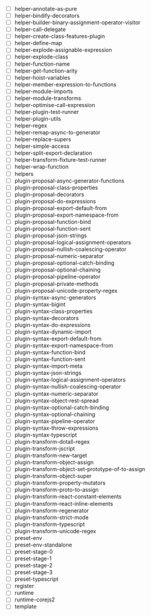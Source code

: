  - [ ] helper-annotate-as-pure
 - [ ] helper-bindify-decorators
 - [ ] helper-builder-binary-assignment-operator-visitor
 - [ ] helper-call-delegate
 - [ ] helper-create-class-features-plugin
 - [ ] helper-define-map
 - [ ] helper-explode-assignable-expression
 - [ ] helper-explode-class
 - [ ] helper-function-name
 - [ ] helper-get-function-arity
 - [ ] helper-hoist-variables
 - [ ] helper-member-expression-to-functions
 - [ ] helper-module-imports
 - [ ] helper-module-transforms
 - [ ] helper-optimise-call-expression
 - [ ] helper-plugin-test-runner
 - [ ] helper-plugin-utils
 - [ ] helper-regex
 - [ ] helper-remap-async-to-generator
 - [ ] helper-replace-supers
 - [ ] helper-simple-access
 - [ ] helper-split-export-declaration
 - [ ] helper-transform-fixture-test-runner
 - [ ] helper-wrap-function
 - [ ] helpers
 - [ ] plugin-proposal-async-generator-functions
 - [ ] plugin-proposal-class-properties
 - [ ] plugin-proposal-decorators
 - [ ] plugin-proposal-do-expressions
 - [ ] plugin-proposal-export-default-from
 - [ ] plugin-proposal-export-namespace-from
 - [ ] plugin-proposal-function-bind
 - [ ] plugin-proposal-function-sent
 - [ ] plugin-proposal-json-strings
 - [ ] plugin-proposal-logical-assignment-operators
 - [ ] plugin-proposal-nullish-coalescing-operator
 - [ ] plugin-proposal-numeric-separator
 - [ ] plugin-proposal-optional-catch-binding
 - [ ] plugin-proposal-optional-chaining
 - [ ] plugin-proposal-pipeline-operator
 - [ ] plugin-proposal-private-methods
 - [ ] plugin-proposal-unicode-property-regex
 - [ ] plugin-syntax-async-generators
 - [ ] plugin-syntax-bigint
 - [ ] plugin-syntax-class-properties
 - [ ] plugin-syntax-decorators
 - [ ] plugin-syntax-do-expressions
 - [ ] plugin-syntax-dynamic-import
 - [ ] plugin-syntax-export-default-from
 - [ ] plugin-syntax-export-namespace-from
 - [ ] plugin-syntax-function-bind
 - [ ] plugin-syntax-function-sent
 - [ ] plugin-syntax-import-meta
 - [ ] plugin-syntax-json-strings
 - [ ] plugin-syntax-logical-assignment-operators
 - [ ] plugin-syntax-nullish-coalescing-operator
 - [ ] plugin-syntax-numeric-separator
 - [ ] plugin-syntax-object-rest-spread
 - [ ] plugin-syntax-optional-catch-binding
 - [ ] plugin-syntax-optional-chaining
 - [ ] plugin-syntax-pipeline-operator
 - [ ] plugin-syntax-throw-expressions
 - [ ] plugin-syntax-typescript
 - [ ] plugin-transform-dotall-regex
 - [ ] plugin-transform-jscript
 - [ ] plugin-transform-new-target
 - [ ] plugin-transform-object-assign
 - [ ] plugin-transform-object-set-prototype-of-to-assign
 - [ ] plugin-transform-object-super
 - [ ] plugin-transform-property-mutators
 - [ ] plugin-transform-proto-to-assign
 - [ ] plugin-transform-react-constant-elements
 - [ ] plugin-transform-react-inline-elements
 - [ ] plugin-transform-regenerator
 - [ ] plugin-transform-strict-mode
 - [ ] plugin-transform-typescript
 - [ ] plugin-transform-unicode-regex
 - [ ] preset-env
 - [ ] preset-env-standalone
 - [ ] preset-stage-0
 - [ ] preset-stage-1
 - [ ] preset-stage-2
 - [ ] preset-stage-3
 - [ ] preset-typescript
 - [ ] register
 - [ ] runtime
 - [ ] runtime-corejs2
 - [ ] template